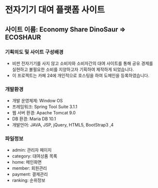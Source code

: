# 전자기기 대여 플랫폼 사이트
## 사이트 이름: Economy Share DinoSaur => ECOSHAUR
### 기획의도 및 사이트 구성배경
- 비싼 전자기기를 사지 않고 소비자와 소비자간의 대여 사이트를 통해 공유 경제를 실현하고 불필요한 소비를 지양하고자 기획하여 제작하게 되었습니다.
- 이 프로젝트는 카페 24에 개인적으로 호스팅을 하여 도메인을 등록하였습니다.
### 개발환경
- 개발 운영체제: Window OS
- 프레임워크: Spring Tool Suite 3.1.1
- 웹 서버 환경: Apache Tomcat 9.0
- DB 환경: Maria DB 10.1
- 개발언어: JAVA, JSP, jQuery, HTML5, BootStrap3 ,4
### 파일정보
- admin: 관리자 페이지 
- category: 대여상품 목록
- home: 메인화면
- member: 회원관리
- payment: 결제관리
- ranking: 순위정보

